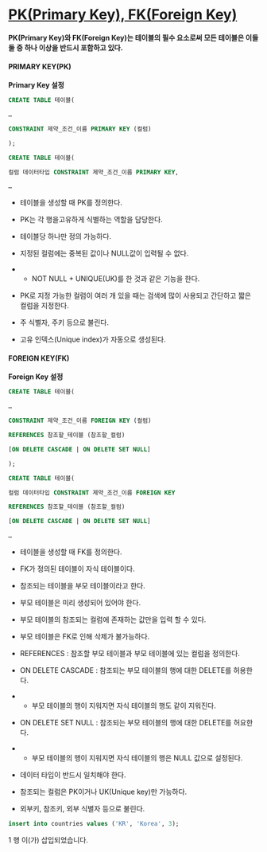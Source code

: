 # [PK(Primary Key), FK(Foreign Key)](https://keep-cool.tistory.com/51)

**PK(Primary Key)와 FK(Foreign Key)는 테이블의 필수 요소로써 모든 테이블은 이들 둘 중 하나 이상을 반드시 포함하고 있다.**



#### PRIMARY KEY(PK)

**Primary Key 설정**

```sql
CREATE TABLE 테이블(

…

CONSTRAINT 제약_조건_이름 PRIMARY KEY (컬럼)

);
```

```sql
CREATE TABLE 테이블(

컬럼 데이터타입 CONSTRAINT 제약_조건_이름 PRIMARY KEY,

…
```

- 테이블을 생성할 때 PK를 정의한다.

- PK는 각 행을고유하게 식별하는 역할을 담당한다.

- 테이블당 하나만 정의 가능하다.

- 지정된 컬럼에는 중복된 값이나 NULL값이 입력될 수 없다.

- - NOT NULL + UNIQUE(UK)를 한 것과 같은 기능을 한다.

- PK로 지정 가능한 컬럼이 여러 개 있을 때는 검색에 많이 사용되고 간단하고 짧은 컬럼을 지정한다.

- 주 식별자, 주키 등으로 불린다.

- 고유 인덱스(Unique index)가 자동으로 생성된다.



#### FOREIGN KEY(FK)

**Foreign Key 설정**

```sql
CREATE TABLE 테이블(

…

CONSTRAINT 제약_조건_이름 FOREIGN KEY (컬럼)

REFERENCES 참조할_테이블 (참조할_컬럼)

[ON DELETE CASCADE | ON DELETE SET NULL]

);
```

```sql
CREATE TABLE 테이블(

컬럼 데이터타입 CONSTRAINT 제약_조건_이름 FOREIGN KEY

REFERENCES 참조할_테이블 (참조할_컬럼)

[ON DELETE CASCADE | ON DELETE SET NULL]

…
```

- 테이블을 생성할 때 FK를 정의한다.

- FK가 정의된 테이블이 자식 테이블이다.

- 참조되는 테이블을 부모 테이블이라고 한다.

- 부모 테이블은 미리 생성되어 있어야 한다.

- 부모 테이블의 참조되는 컬럼에 존재하는 값만을 입력 할 수 있다.

- 부모 테이블은 FK로 인해 삭제가 불가능하다.

- REFERENCES : 참조할 부모 테이블과 부모 테이블에 있는 컬럼을 정의한다.

- ON DELETE CASCADE : 참조되는 부모 테이블의 행에 대한 DELETE를 허용한다.

- - 부모 테이블의 행이 지워지면 자식 테이블의 행도 같이 지워진다.

- ON DELETE SET NULL : 참조되는 부모 테이블의 행에 대한 DELETE를 허요한다.

- - 부모 테이블의 행이 지워지면 자식 테이블의 행은 NULL 값으로 설정된다.

- 데이터 타입이 반드시 일치해야 한다.

- 참조되는 컬럼은 PK이거나 UK(Unique key)만 가능하다.

- 외부키, 참조키, 외부 식별자 등으로 불린다.

```sql
insert into countries values ('KR', 'Korea', 3);
```

1 행 이(가) 삽입되었습니다.